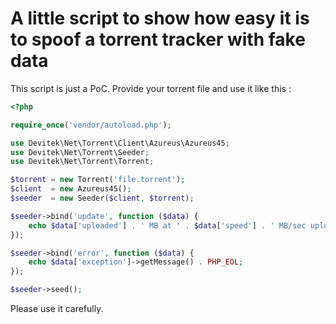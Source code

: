 # A little script to show how easy it is to spoof a torrent tracker with fake data

This script is just a PoC. Provide your torrent file and use it like this :

```php
<?php

require_once('vendor/autoload.php');

use Devitek\Net\Torrent\Client\Azureus\Azureus45;
use Devitek\Net\Torrent\Seeder;
use Devitek\Net\Torrent\Torrent;

$torrent = new Torrent('file.torrent');
$client  = new Azureus45();
$seeder  = new Seeder($client, $torrent);

$seeder->bind('update', function ($data) {
    echo $data['uploaded'] . ' MB at ' . $data['speed'] . ' MB/sec uploaded' . PHP_EOL;
});

$seeder->bind('error', function ($data) {
    echo $data['exception']->getMessage() . PHP_EOL;
});

$seeder->seed();
```

Please use it carefully.